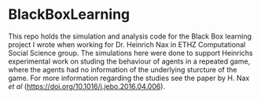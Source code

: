 # BlackBoxLearning

This repo holds the simulation and analysis code for the Black Box learning project I wrote when working for Dr. Heinrich Nax in ETHZ Computational Social Science group. The simulations here were done to support Heinrichs experimental work on studing the behaviour of agents in a repeated game, where the agents had no information of the underlying sturcture of the game. For more information regarding the studies see the paper by H. Nax *et al* (https://doi.org/10.1016/j.jebo.2016.04.006).